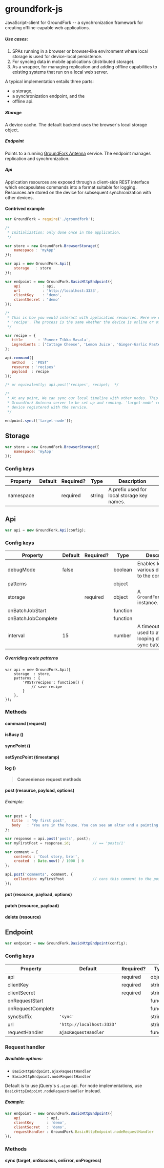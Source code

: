 # groundfork-js

JavaScript-client for GroundFork -- a synchronization framework for creating offline-capable web applications.

##### Use cases: 

1. SPAs running in a browser or browser-like environment where local storage is used for device-local persistence.
2. For syncing data in mobile applications (distributed storage). 
3. As a wrapper, for managing replication and adding offline capabilities to existing systems that run on a local web server.

A typical implementation entails three parts:

* a storage,
* a synchronization endpoint, and the
* offline api.

##### Storage

A device cache. The default backend uses the browser's local storage object. 

##### Endpoint

Points to a running [GroundFork Antenna](https://github.com/johanneshilden/groundfork-antenna-postgres) service. The endpoint manages replication and synchronization.

##### Api

Application resources are exposed through a client-side REST interface which encapsulates commands into a format suitable for logging. Resources are stored on the device for subsequent synchronization with other devices. 

#### Contrived example

```javascript
var GroundFork = require('./groundfork');

/*
 * Initialization; only done once in the application.
 */ 

var store = new GroundFork.BrowserStorage({
    namespace : 'myApp'
});

var api = new GroundFork.Api({
    storage   : store
});

var endpoint = new GroundFork.BasicHttpEndpoint({
    api          : api,
    url          : 'http://localhost:3333',
    clientKey    : 'demo',
    clientSecret : 'demo'
});

/*
 * This is how you would interact with application resources. Here we create a new 
 * 'recipe'. The process is the same whether the device is online or offline.
 */ 

var recipe = {
   title       : 'Paneer Tikka Masala',
   ingredients : ['Cottage Cheese', 'Lemon Juice', 'Ginger-Garlic Paste', 'Red Chili Powder']
};

api.command({
   method   : 'POST'
   resource : 'recipes'
   payload  : recipe
});

/* or equivalently; api.post('recipes', recipe);  */

/*
 * At any point, We can sync our local timeline with other nodes. This requires a 
 * Groundfork Antenna server to be set up and running. 'target-node' refers to another
 * device registered with the service.
 */ 

endpoint.sync(['target-node']);
```

## Storage

```javascript
var store = new GroundFork.BrowserStorage({
    namespace: 'myApp'
});
```
### Config keys

| Property            | Default   | Required? | Type      |  Description  |
|---------------------|-----------|-----------|-----------|----|
| namespace           |           | required  | string    | A prefix used for local storage key names. |

## Api

```javascript
var api = new GroundFork.Api(config);
```

### Config keys

| Property            | Default   | Required? | Type     | Description  |
|---------------------|-----------|-----------|----------|---|
| debugMode           | false     |           | boolean  | Enables logging of various debug data to the console. |
| patterns            |           |           | object   |   |
| storage             |           | required  | object   | A `GroundFork.Storage` instance. |
| onBatchJobStart     |           |           | function |   |
| onBatchJobComplete  |           |           | function |   |
| interval            | 15        |           | number   | A timeout interval used to avoid busy looping during sync batch jobs. |

##### Overriding route patterns

```
var api = new GroundFork.Api({
    storage  : store,
    patterns : {
        'POST/recipes': function() {
            // save recipe
        }
    },
});
```

### Methods

#### command (request)

#### isBusy ()

#### syncPoint ()

#### setSyncPoint (timestamp)

#### log ()

> #### Convenience request methods

#### post (resource, payload, options)

###### Example:

```javascript
var post = {
   title  : 'My first post',
   body   : 'You are in the house. You can see an altar and a painting of a dragon on the far wall.'
};

var response = api.post('posts', post);
var myFirstPost = response.id;          // == 'posts/1'

var comment = {
    contents : 'Cool story, bro!',
    created  : Date.now() / 1000 | 0
};

api.post('comments', comment, {
    collection: myFirstPost             // cons this comment to the post's comments
});
```

#### put (resource, payload, options)

#### patch (resource, payload)

#### delete (resource)

## Endpoint

```javascript
var endpoint = new GroundFork.BasicHttpEndpoint(config);
```

### Config keys

| Property            | Default                 | Required? | Type      | Description  |
|---------------------|-------------------------|-----------|-----------|---|
| api                 |                         | required  | object    |   |
| clientKey           |                         | required  | string    |   |
| clientSecret        |                         | required  | string    |   |
| onRequestStart      |                         |           | function  |   |
| onRequestComplete   |                         |           | function  |   |
| syncSuffix          | `'sync'`                  |           | string    |   |
| url                 | `'http://localhost:3333'` |           | string    |   |
| requestHandler      | `ajaxRequestHandler` |           | function  | See below. | 

### Request handler

##### Available options:

* `BasicHttpEndpoint.ajaxRequestHandler`
* `BasicHttpEndpoint.nodeRequestHandler`

Default is to use jQuery's `$.ajax` api. For node implementations, use `BasicHttpEndpoint.nodeRequestHandler` instead.

##### Example:

```javascript
var endpoint = new GroundFork.BasicHttpEndpoint({
    api            : api,
    clientKey      : 'demo',
    clientSecret   : 'demo', 
    requestHandler : GroundFork.BasicHttpEndpoint.nodeRequestHandler
});
```

### Methods

#### sync (target, onSuccess, onError, onProgress)
